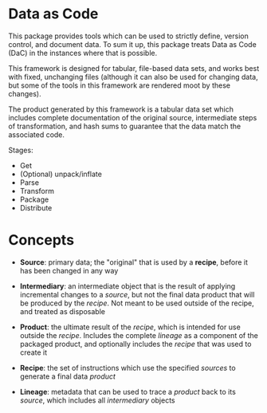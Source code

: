 # Data as Code

This package provides tools which can be used to strictly define, version control,
and document data. To sum it up, this package treats Data as Code (DaC) in the
instances where that is possible.

This framework is designed for tabular, file-based data sets, and works best with
fixed, unchanging files (although it can also be used for changing data, but some
of the tools in this framework are rendered moot by these changes).

The product generated by this framework is a tabular data set which includes
complete documentation of the original source, intermediate steps of transformation,
and hash sums to guarantee that the data match the associated code.


Stages:
 - Get
 - (Optional) unpack/inflate
 - Parse
 - Transform
 - Package
 - Distribute


# Concepts

 - **Source**: primary data; the "original" that is used by a **recipe**, before
    it has been changed in any way
 
 - **Intermediary**: an intermediate object that is the result of applying
    incremental changes to a *source*, but not the final data product that will
    be produced by the *recipe*. Not meant to be used outside of the recipe, and
    treated as disposable
 
 - **Product**: the ultimate result of the *recipe*, which is intended for use
    outside the *recipe*. Includes the complete *lineage* as a component of the
    packaged product, and optionally includes the *recipe* that was used to
    create it 
 
 - **Recipe**: the set of instructions which use the specified *sources* to
    generate a final data *product*
 
 - **Lineage**: metadata that can be used to trace a *product* back to its
    *source*, which includes all *intermediary* objects
